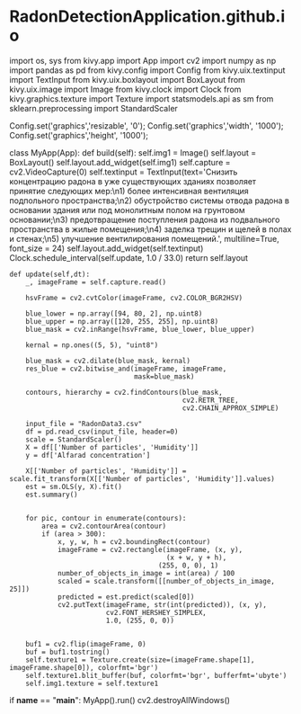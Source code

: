 # RadonDetectionApplication.github.io
import os, sys
from kivy.app import App
import cv2
import numpy as np
import pandas as pd
from kivy.config import Config
from kivy.uix.textinput import TextInput
from kivy.uix.boxlayout import BoxLayout
from kivy.uix.image import Image
from kivy.clock import Clock
from kivy.graphics.texture import Texture
import statsmodels.api as sm
from sklearn.preprocessing import StandardScaler

Config.set('graphics','resizable', '0');
Config.set('graphics','width', '1000');
Config.set('graphics','height', '1000');

class MyApp(App):
    def build(self):
        self.img1 = Image()
        self.layout = BoxLayout()
        self.layout.add_widget(self.img1)
        self.capture = cv2.VideoCapture(0)
        self.textinput = TextInput(text='Снизить концентрацию радона в уже существующих зданиях позволяет принятие следующих мер:\n1) более интенсивная вентиляция  подпольного пространства;\n2) обустройство системы отвода радона в основании здания или под монолитным полом на грунтовом основании;\n3) предотвращение поступления радона из подвального пространства в жилые помещения;\n4) заделка трещин и щелей в полах и стенах;\n5) улучшение вентилирования помещений.', multiline=True, font_size = 24)
        self.layout.add_widget(self.textinput)
        Clock.schedule_interval(self.update, 1.0 / 33.0)
        return self.layout

    def update(self,dt):
        _, imageFrame = self.capture.read()

        hsvFrame = cv2.cvtColor(imageFrame, cv2.COLOR_BGR2HSV)

        blue_lower = np.array([94, 80, 2], np.uint8)
        blue_upper = np.array([120, 255, 255], np.uint8)
        blue_mask = cv2.inRange(hsvFrame, blue_lower, blue_upper)

        kernal = np.ones((5, 5), "uint8")

        blue_mask = cv2.dilate(blue_mask, kernal)
        res_blue = cv2.bitwise_and(imageFrame, imageFrame,
                                   mask=blue_mask)

        contours, hierarchy = cv2.findContours(blue_mask,
                                               cv2.RETR_TREE,
                                               cv2.CHAIN_APPROX_SIMPLE)

        input_file = "RadonData3.csv"
        df = pd.read_csv(input_file, header=0)
        scale = StandardScaler()
        X = df[['Number of particles', 'Humidity']]
        y = df['Alfarad concentration']

        X[['Number of particles', 'Humidity']] = scale.fit_transform(X[['Number of particles', 'Humidity']].values)
        est = sm.OLS(y, X).fit()
        est.summary()


        for pic, contour in enumerate(contours):
            area = cv2.contourArea(contour)
            if (area > 300):
                x, y, w, h = cv2.boundingRect(contour)
                imageFrame = cv2.rectangle(imageFrame, (x, y),
                                           (x + w, y + h),
                                         (255, 0, 0), 1)
                number_of_objects_in_image = int(area) / 100
                scaled = scale.transform([[number_of_objects_in_image, 25]])
                predicted = est.predict(scaled[0])
                cv2.putText(imageFrame, str(int(predicted)), (x, y),
                            cv2.FONT_HERSHEY_SIMPLEX,
                            1.0, (255, 0, 0))


        buf1 = cv2.flip(imageFrame, 0)
        buf = buf1.tostring()
        self.texture1 = Texture.create(size=(imageFrame.shape[1], imageFrame.shape[0]), colorfmt='bgr')
        self.texture1.blit_buffer(buf, colorfmt='bgr', bufferfmt='ubyte')
        self.img1.texture = self.texture1
if __name__ == "__main__":
    MyApp().run()
    cv2.destroyAllWindows()
